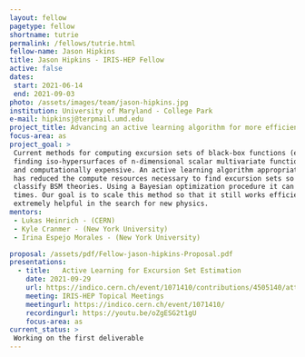```yaml
---
layout: fellow
pagetype: fellow
shortname: tutrie
permalink: /fellows/tutrie.html
fellow-name: Jason Hipkins
title: Jason Hipkins - IRIS-HEP Fellow
active: false
dates:
 start: 2021-06-14
 end: 2021-09-03
photo: /assets/images/team/jason-hipkins.jpg
institution: University of Maryland - College Park
e-mail: hipkinsj@terpmail.umd.edu
project_title: Advancing an active learning algorithm for more efficient generation of Monte Carlo for exclusion plots
focus-area: as
project_goal: >
 Current methods for computing excursion sets of black-box functions (equivalently
 finding iso-hypersurfaces of n-dimensional scalar multivariate functions) are embarrassingly parallel
 and computationally expensive. An active learning algorithm appropriately named ‘excursion’
 has reduced the compute resources necessary to find excursion sets so that researchers can quickly
 classify BSM theories. Using a Bayesian optimization procedure it can compute excursion sets in record
 times. Our goal is to scale this method so that it still works efficiently in higher dimensions. It will be
 extremely helpful in the search for new physics.
mentors:
 - Lukas Heinrich - (CERN)
 - Kyle Cranmer - (New York University)
 - Irina Espejo Morales - (New York University)

proposal: /assets/pdf/Fellow-jason-hipkins-Proposal.pdf
presentations:
  - title:   Active Learning for Excursion Set Estimation
    date: 2021-09-29
    url: https://indico.cern.ch/event/1071410/contributions/4505140/attachments/2319347/3949035/IRIS-HEP%20Jason%20Hipkins%20Presentation.pdf
    meeting: IRIS-HEP Topical Meetings
    meetingurl: https://indico.cern.ch/event/1071410/
    recordingurl: https://youtu.be/oZgESG2t1gU
    focus-area: as
current_status: >
 Working on the first deliverable
---
```

